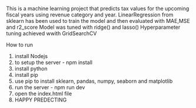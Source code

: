This is a machine learning project that predicts tax values for the upcoming fiscal years using revenue category and year.
LinearRegression from sklearn has been used to train the model and then evaluated with MAE,MSE and r2_score
Model was tuned with ridge() and lasso()
Hyperparameter tuning achieved wwith GridSearchCV

How to run
1. install Nodejs
2. to setup the server - npm install
3. install python
4. install pip
5. use pip to install sklearn, pandas, numpy, seaborn and matplotlib
6. run the server - npm run dev
7. open the index.html file
8. HAPPY PREDECTING 
